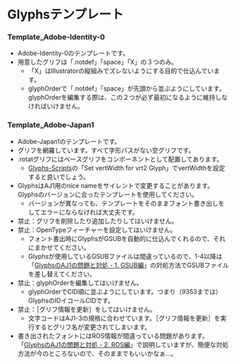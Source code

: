 # Glyphsテンプレート

### Template_Adobe-Identity-0
* Adobe-Identity-0のテンプレートです。
* 用意したグリフは「.notdef」「space」「X」の３つのみ。
    * 「X」はIllustratorの縦組みでズレないようにする目的で仕込んでいます。
    * glyphOrderで「.notdef」「space」が先頭から並ぶようにしています。glyphOrderを編集する際は、この２つが必ず最初になるように維持しなければいけません。


### Template_Adobe-Japan1
* Adobe-Japan1のテンプレートです。
* グリフを網羅しています。すべて字形パスがない空グリフです。
* .rotatグリフにはベースグリフをコンポーネントとして配置してあります。
    * [Glyphs-Scripts](https://github.com/monokano/Glyphs-Scripts)の「Set vertWidth for vrt2 Glyph」でvertWidthを設定すると良いでしょう。
* GlyphsはAJ1用のnice nameをサイレントで変更することがあります。Glyphsのバージョンに合ったテンプレートを使用してください。
    * バージョンが異なっても、テンプレートをそのままフォント書き出しをしてエラーにならなければ大丈夫です。
* 禁止：グリフを削除したり追加したりしてはいけません。
* 禁止：OpenTypeフィーチャーを設定してはいけません。
    * フォント書出時にGlyphsがGSUBを自動的に仕込んでくれるので、それにまかせてください。
    * Glyphsが使用しているGSUBファイルは間違っているので、1-4以降は「[GlyphsのAJ1の問題と対処 - 1. GSUB編](https://gist.github.com/monokano/edff98aabdee6c99c54f1107c62cd2ef)」の対処方法でGSUBファイルを差し替えてください。
* 禁止：glyphOrderを編集してはいけません。
    * glyphOrderでCID順に並ぶようにしています。つまり（9353までは）GlyphsのIDイコールCIDです。
* 禁止：［グリフ情報を更新］をしてはいけません。
    * 文字コードはAJ1-3の規格に合わせています。［グリフ情報を更新］を実行するとグリフ名が変更されてしまいます。
* 書き出されたフォントにはROS情報が間違っている問題があります。「[GlyphsのAJ1の問題と対処 - 2. ROS編](https://gist.github.com/monokano/a3cf2992b8246720c5edc9abe12a65af)」で説明していますが、簡便な対処方法が今のところないので、そのままでもいいかなぁ…。